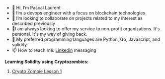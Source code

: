 - 👋 Hi, I’m Pascal Laurent
- 👀 I’m a devops engineer with a focus on blockchain technologies 
- 💞️ I’m looking to collaborate on projects related to my interest as described previously
- :pray:I am always looking to offer my service to non-profit organizations. It's personal. It's my way of giving back. 
- :snake: My preferred programming languages are Python, Go, Javascript, and solidity.
- 📫 How to reach me: [Linkedin](https://www.linkedin.com/in/pascal-laurent-075885177/) messaging

<!---
plezidevops/plezidevops is a ✨ special ✨ repository because its `README.md` (this file) appears on your GitHub profile.
You can click the Preview link to take a look at your changes.
--->

**Learning Solidity using Cryptozombies:**
1. [Crypto Zombie Lesson 1](https://share.cryptozombies.io/en/lesson/1/share/Pascal?id=Y3p8MjE1MTA2)

